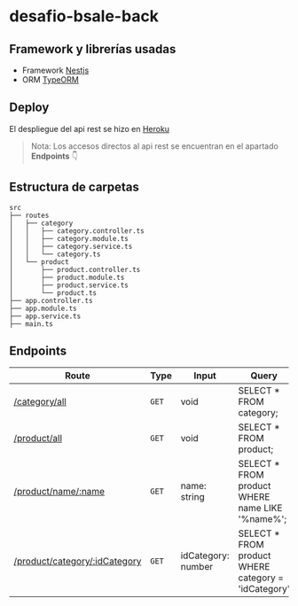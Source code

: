 # desafio-bsale-back

## Framework y librerías usadas

* Framework [Nestjs](https://nestjs.com/)
* ORM [TypeORM](https://typeorm.io/)

## Deploy

El despliegue del api rest se hizo en [Heroku](https://www.heroku.com/)
> Nota: Los accesos directos al api rest se encuentran en el apartado **Endpoints** 👇

## Estructura de carpetas

```text
src
├── routes
│   ├── category
│   │   ├── category.controller.ts
│   │   ├── category.module.ts
│   │   ├── category.service.ts
│   │   └── category.ts
│   └── product
│       ├── product.controller.ts
│       ├── product.module.ts
│       ├── product.service.ts
│       └── product.ts
├── app.controller.ts
├── app.module.ts
├── app.service.ts
├── main.ts
```

## Endpoints

| Route | Type | Input | Query |
| - | - | - | - |
| [/category/all](https://desafio-bsale-back.herokuapp.com/category/all) | `GET` | void | SELECT * FROM category; |
| [/product/all](https://desafio-bsale-back.herokuapp.com/product/all) | `GET` | void | SELECT * FROM product; |
| [/product/name/:name](https://desafio-bsale-back.herokuapp.com/product/name/ron) | `GET` | name: string | SELECT * FROM product WHERE name LIKE '%name%'; |
| [/product/category/:idCategory](https://desafio-bsale-back.herokuapp.com/product/category/1) | `GET` | idCategory: number | SELECT * FROM product WHERE category = 'idCategory' |
